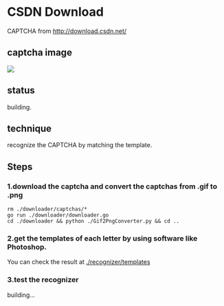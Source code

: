 # CSDN Download
CAPTCHA from http://download.csdn.net/
## captcha image
![](./csdn.png)  
## status
building.
## technique
recognize the CAPTCHA by matching the template.
## Steps
### 1.download the captcha and convert the captchas from .gif to .png
``` shell
rm ./downloader/captchas/*
go run ./downloader/downloader.go
cd ./downloader && python ./Gif2PngConverter.py && cd ..
```
### 2.get the templates of each letter by using software like Photoshop.  
You can check the result at [./recognizer/templates](./recognizer/templates)

### 3.test the recognizer
building...
